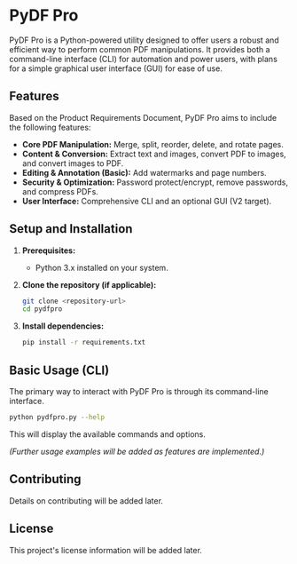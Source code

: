 # PyDF Pro

PyDF Pro is a Python-powered utility designed to offer users a robust and efficient way to perform common PDF manipulations. It provides both a command-line interface (CLI) for automation and power users, with plans for a simple graphical user interface (GUI) for ease of use.

## Features

Based on the Product Requirements Document, PyDF Pro aims to include the following features:

*   **Core PDF Manipulation:** Merge, split, reorder, delete, and rotate pages.
*   **Content & Conversion:** Extract text and images, convert PDF to images, and convert images to PDF.
*   **Editing & Annotation (Basic):** Add watermarks and page numbers.
*   **Security & Optimization:** Password protect/encrypt, remove passwords, and compress PDFs.
*   **User Interface:** Comprehensive CLI and an optional GUI (V2 target).

## Setup and Installation

1.  **Prerequisites:**
    *   Python 3.x installed on your system.

2.  **Clone the repository (if applicable):**
    ```bash
    git clone <repository-url>
    cd pydfpro
    ```

3.  **Install dependencies:**
    ```bash
    pip install -r requirements.txt
    ```

## Basic Usage (CLI)

The primary way to interact with PyDF Pro is through its command-line interface.

```bash
python pydfpro.py --help
```

This will display the available commands and options.

*(Further usage examples will be added as features are implemented.)*

## Contributing

Details on contributing will be added later.

## License

This project's license information will be added later.